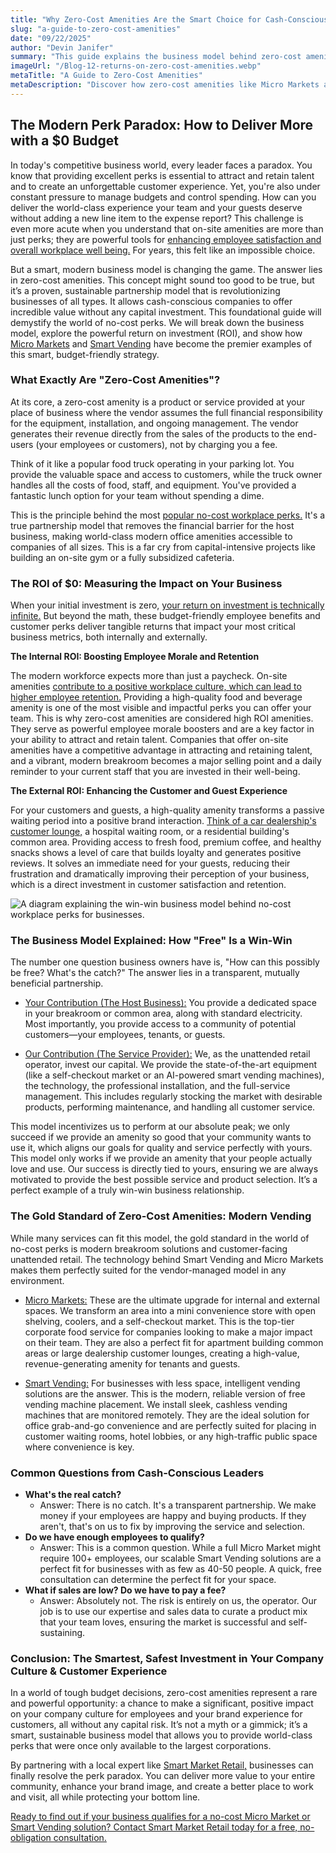 ```yaml
---
title: "Why Zero-Cost Amenities Are the Smart Choice for Cash-Conscious Businesses"
slug: "a-guide-to-zero-cost-amenities"
date: "09/22/2025"
author: "Devin Janifer"
summary: "This guide explains the business model behind zero-cost amenities. Learn how no-cost workplace perks like Micro Markets and Smart Vending serve as high ROI amenities that boost morale and help you attract and retain talent without impacting your budget."
imageUrl: "/Blog-12-returns-on-zero-cost-amenities.webp"
metaTitle: "A Guide to Zero-Cost Amenities"
metaDescription: "Discover how zero-cost amenities like Micro Markets and Smart Vending can upgrade your communal and work spaces. This no-cost business model that helps you attract and retain talent, customers, and guest."
---
```


## <span class="text-mint">The Modern Perk Paradox: </span> <span class="text-coral">How to Deliver More with a $0 Budget</span>
In today's competitive business world, every leader faces a paradox. You know that providing excellent perks is essential to attract and retain talent and to create an unforgettable customer experience. Yet, you're also under constant pressure to manage budgets and control spending. How can you deliver the world-class experience your team and your guests deserve without adding a new line item to the expense report? This challenge is even more acute when you understand that on-site amenities are more than just perks; they are powerful tools for [enhancing employee satisfaction and overall workplace well being.](https://www.corporatewellnessmagazine.com/article/elevating-employee-satisfaction-the-power-of-on-site-amenities) For years, this felt like an impossible choice. 

But a smart, modern business model is changing the game. The answer lies in zero-cost amenities. This concept might sound too good to be true, but it’s a proven, sustainable partnership model that is revolutionizing businesses of all types. It allows cash-conscious companies to offer incredible value without any capital investment. This foundational guide will demystify the world of no-cost perks. We will break down the business model, explore the powerful return on investment (ROI), and show how [Micro Markets](https://smartmarketretail.com/blog/what-exactly-is-a-micro-market) and [Smart Vending](https://smartmarketretail.com/blog/what-is-a-smart-vending-machine) have become the premier examples of this smart, budget-friendly strategy.

### <span class="text-mint">What Exactly Are </span> <span class="text-coral">"Zero-Cost Amenities"?</span>
At its core, a zero-cost amenity is a product or service provided at your place of business where the vendor assumes the full financial responsibility for the equipment, installation, and ongoing management. The vendor generates their revenue directly from the sales of the products to the end-users (your employees or customers), not by charging you a fee.

Think of it like a popular food truck operating in your parking lot. You provide the valuable space and access to customers, while the truck owner handles all the costs of food, staff, and equipment. You've provided a fantastic lunch option for your team without spending a dime.

This is the principle behind the most [popular no-cost workplace perks.](https://www.peoplekeep.com/blog/affordable-benefits-to-offer-instead-of-raise) It's a true partnership model that removes the financial barrier for the host business, making world-class modern office amenities accessible to companies of all sizes. This is a far cry from capital-intensive projects like building an on-site gym or a fully subsidized cafeteria.

### <span class="text-mint">The ROI of $0: Measuring the Impact</span> <span class="text-coral">on Your Business</span>
When your initial investment is zero, [your return on investment is technically infinite.](https://smartmarketretail.com/blog/roi-of-modern-office-amenities) But beyond the math, these budget-friendly employee benefits and customer perks deliver tangible returns that impact your most critical business metrics, both internally and externally.

**The Internal ROI: Boosting Employee Morale and Retention**

The modern workforce expects more than just a paycheck. On-site amenities [contribute to a positive workplace culture, which can lead to higher employee retention.](https://www.corporatewellnessmagazine.com/article/elevating-employee-satisfaction-the-power-of-on-site-amenities) Providing a high-quality food and beverage amenity is one of the most visible and impactful perks you can offer your team. This is why zero-cost amenities are considered high ROI amenities. They serve as powerful employee morale boosters and are a key factor in your ability to attract and retain talent. Companies that offer on-site amenities have a competitive advantage in attracting and retaining talent, and a vibrant, modern breakroom becomes a major selling point and a daily reminder to your current staff that you are invested in their well-being.

**The External ROI: Enhancing the Customer and Guest Experience**

For your customers and guests, a high-quality amenity transforms a passive waiting period into a positive brand interaction. [Think of a car dealership's customer lounge,](https://smartmarketretail.com/blog/car-dealership-amenity-that-boost-csi) a hospital waiting room, or a residential building's common area. Providing access to fresh food, premium coffee, and healthy snacks shows a level of care that builds loyalty and generates positive reviews. It solves an immediate need for your guests, reducing their frustration and dramatically improving their perception of your business, which is a direct investment in customer satisfaction and retention.

<div class="mb-6 sm:mb-8 rounded-lg overflow-hidden">
  <img src="/Blog-12-no-cost-win-win-business-model.webp" alt="A diagram explaining the win-win business model behind no-cost workplace perks for businesses." class="w-full h-auto object-cover"/>
</div>

### <span class="text-mint">The Business Model Explained:</span> <span class="text-coral">How "Free" Is a Win-Win</span>
The number one question business owners have is, "How can this possibly be free? What's the catch?" The answer lies in a transparent, mutually beneficial partnership.

- [Your Contribution (The Host Business):](https://smartmarketretail.com/faq#micro-market-space-requirements) You provide a dedicated space in your breakroom or common area, along with standard electricity. Most importantly, you provide access to a community of potential customers—your employees, tenants, or guests.

- [Our Contribution (The Service Provider):](https://smartmarketretail.com/faq#cost-to-business) We, as the unattended retail operator, invest our capital. We provide the state-of-the-art equipment (like a self-checkout market or an AI-powered smart vending machines), the technology, the professional installation, and the full-service management. This includes regularly stocking the market with desirable products, performing maintenance, and handling all customer service. 

This model incentivizes us to perform at our absolute peak; we only succeed if we provide an amenity so good that your community wants to use it, which aligns our goals for quality and service perfectly with yours. This model only works if we provide an amenity that your people actually love and use. Our success is directly tied to yours, ensuring we are always motivated to provide the best possible service and product selection. It’s a perfect example of a truly win-win business relationship.

### <span class="text-mint">The Gold Standard of Zero-Cost Amenities:</span> <span class="text-coral">Modern Vending</span>
While many services can fit this model, the gold standard in the world of no-cost perks is modern breakroom solutions and customer-facing unattended retail. The technology behind Smart Vending and Micro Markets makes them perfectly suited for the vendor-managed model in any environment.

- [Micro Markets:](https://smartmarketretail.com/solutions/micro-markets) These are the ultimate upgrade for internal and external spaces. We transform an area into a mini convenience store with open shelving, coolers, and a self-checkout market. This is the top-tier corporate food service for companies looking to make a major impact on their team. They are also a perfect fit for apartment building common areas or large dealership customer lounges, creating a high-value, revenue-generating amenity for tenants and guests.

- [Smart Vending:](https://smartmarketretail.com/solutions/smart-coolers) For businesses with less space, intelligent vending solutions are the answer. This is the modern, reliable version of free vending machine placement. We install sleek, cashless vending machines that are monitored remotely. They are the ideal solution for office grab-and-go convenience and are perfectly suited for placing in customer waiting rooms, hotel lobbies, or any high-traffic public space where convenience is key.

### <span class="text-mint">Common Questions from</span> <span class="text-coral">Cash-Conscious Leaders</span>
- **What's the real catch?** 
    - Answer: There is no catch. It's a transparent partnership. We make money if your employees are happy and buying products. If they aren't, that's on us to fix by improving the service and selection.
- **Do we have enough employees to qualify?**
   - Answer: This is a common question. While a full Micro Market might require 100+ employees, our scalable Smart Vending solutions are a perfect fit for businesses with as few as 40-50 people. A quick, free consultation can determine the perfect fit for your space.
- **What if sales are low? Do we have to pay a fee?** 
    - Answer: Absolutely not. The risk is entirely on us, the operator. Our job is to use our expertise and sales data to curate a product mix that your team loves, ensuring the market is successful and self-sustaining.

### <span class="text-mint">Conclusion: The Smartest, Safest Investment in</span> <span class="text-coral">Your Company Culture & Customer Experience</span>
In a world of tough budget decisions, zero-cost amenities represent a rare and powerful opportunity: a chance to make a significant, positive impact on your company culture for employees and your brand experience for customers, all without any capital risk. It’s not a myth or a gimmick; it’s a smart, sustainable business model that allows you to provide world-class perks that were once only available to the largest corporations.

By partnering with a local expert like [Smart Market Retail,](https://smartmarketretail.com/about) businesses can finally resolve the perk paradox. You can deliver more value to your entire community, enhance your brand image, and create a better place to work and visit, all while protecting your bottom line.

[Ready to find out if your business qualifies for a no-cost Micro Market or Smart Vending solution? Contact Smart Market Retail today for a free, no-obligation consultation.](https://smartmarketretail.com/contact)
